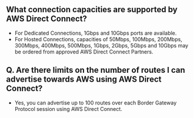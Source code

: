 ##  What connection capacities are supported by AWS Direct Connect?

 - For Dedicated Connections, 1Gbps and 10Gbps ports are available.
 - For Hosted Connections, capacities of 50Mbps, 100Mbps, 200Mbps, 300Mbps, 400Mbps, 500Mbps, 1Gbps, 2Gbps, 5Gbps and 10Gbps may be ordered from approved AWS Direct Connect Partners.
## Q. Are there limits on the number of routes I can advertise towards AWS using AWS Direct Connect?

 - Yes, you can advertise up to 100 routes over each Border Gateway Protocol session using AWS Direct Connect.
